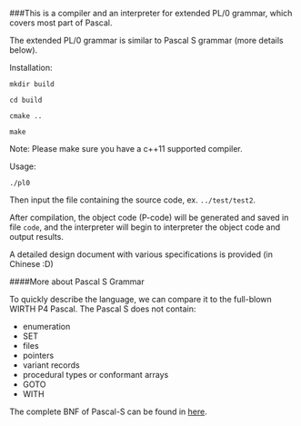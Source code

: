 ###This is a compiler and an interpreter for extended PL/0 grammar, which covers most part of Pascal.

The extended PL/0 grammar is similar to Pascal S grammar (more details below).

Installation:

`mkdir build`

`cd build`

`cmake .. `

`make`

Note: Please make sure you have a c++11 supported compiler.

Usage:

`./pl0`

Then input the file containing the source code, ex. `../test/test2`. 

After compilation, the object code (P-code) will be generated and saved in file `code`, and the interpreter will begin to interpreter the object code and output results.

A detailed design document with various specifications is provided (in Chinese :D)

####More about Pascal S Grammar

To quickly describe the language, we can compare it to the full-blown WIRTH P4 Pascal. The Pascal S does not contain:

- enumeration
- SET
- files
- pointers
- variant records
- procedural types or conformant arrays
- GOTO
- WITH

The complete BNF of Pascal-S can be found in [here](http://www.delphifeeds.com/go/s/10435).



